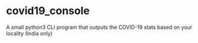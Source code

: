 # covid19_console
A small python3 CLI program that outputs the COVID-19 stats based on your locality (India only)
